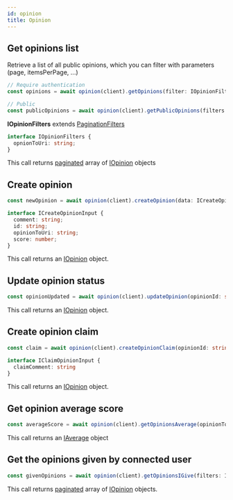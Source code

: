 ```yaml
---
id: opinion
title: Opinion
---
```



## Get opinions list

Retrieve a list of all public opinions, which you can filter with parameters (page, itemsPerPage, ...)

```ts
// Require authentication
const opinions = await opinion(client).getOpinions(filter: IOpinionFilters);

// Public
const publicOpinions = await opinion(client).getPublicOpinions(filters: IOpinionFilters);
```

**IOpinionFilters** extends [PaginationFilters](pagination#pagination-filters)

```ts
interface IOpinionFilters {
  opnionToUri: string;
}
```

This call returns [paginated](pagination#pagination) array of [IOpinion](opinion-types#iopinion) objects

## Create opinion

```ts
const newOpinion = await opinion(client).createOpinion(data: ICreateOpinionInput);
```

```ts
interface ICreateOpinionInput {
  comment: string;
  id: string;
  opinionToUri: string;
  score: number;
}
```

This call returns an [IOpinion](opinion-types#iopinion) object.

## Update opinion status

```ts
const opinionUpdated = await opinion(client).updateOpinion(opinionId: string, opinion: Partial<IOpinion<T, K>>);
```

This call returns an [IOpinion](opinion-types#iopinion) object.

## Create opinion claim

```ts
const claim = await opinion(client).createOpinionClaim(opinionId: string, data: IClaimOpinionInput);
```

```ts
interface IClaimOpinionInput {
  claimComment: string
}
```

This call returns an [IOpinion](opinion-types#iopinion) object.

## Get opinion average score

```ts
const averageScore = await opinion(client).getOpinionsAverage(opinionToUri: string);
```

This call returns an [IAverage](opinion-types#iaverage) object

## Get the opinions given by connected user

```ts
const givenOpinions = await opinion(client).getOpinionsIGive(filters: IOpinionFilters);
```

This call returns [paginated](pagination#pagination) array of [IOpinion](opinion-types#iopinion) objects.